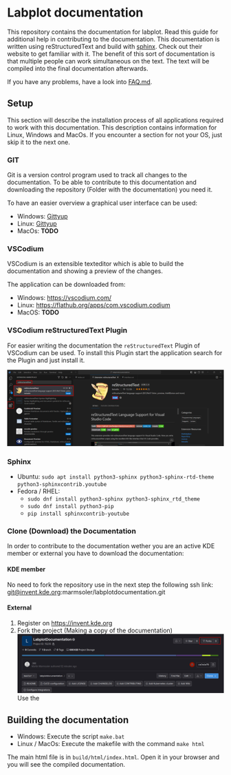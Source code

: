 # Labplot documentation

This repository contains the documentation for labplot. Read this guide for additional help in contributing to the documentation. This documentation is written using reStructuredText and build with [sphinx](https://www.sphinx-doc.org/en/master/#get-started). Check out their website to get familiar with it. The benefit of this sort of documentation is that multiple people can work simultaneous on the text. The text will be compiled into the final documentation afterwards.

If you have any problems, have a look into [FAQ.md](FAQ.md).

## Setup
This section will describe the installation process of all applications required to work with this documentation. This description contains information for Linux, Windows and MacOs. If you encounter a section for not your OS, just skip it to the next one.

### GIT
Git is a version control program used to track all changes to the documentation. To be able to contribute to this documentation and downloading the repository (Folder with the documentation) you need it.

To have an easier overview a graphical user interface can be used:

- Windows: [Gittyup](https://murmele.github.io/Gittyup/)
- Linux: [Gittyup](https://flathub.org/apps/com.github.Murmele.Gittyup)
- MacOs: **TODO**

### VSCodium
VSCodium is an extensible texteditor which is able to build the documentation and showing a preview of the changes.

The application can be downloaded from:
- Windows: https://vscodium.com/
- Linux: https://flathub.org/apps/com.vscodium.codium
- MacOS: **TODO**

### VSCodium reStructuredText Plugin

For easier writing the documentation the `reStructuredText` Plugin of VSCodium can be used. To install this Plugin start the application search for the Plugin and just install it.

![VSCodiumreStructuredTextPluginInstallation](resources/VSCodeRestructuredTextPlugin.png)

### Sphinx
- Ubuntu: `sudo apt install python3-sphinx python3-sphinx-rtd-theme python3-sphinxcontrib.youtube`
- Fedora / RHEL: 
    - `sudo dnf install python3-sphinx python3-sphinx_rtd_theme`
    - `sudo dnf install python3-pip`
    - `pip install sphinxcontrib-youtube`

### Clone (Download) the Documentation

In order to contribute to the documentation wether you are an active KDE member or external you have to download the documentation:
#### KDE member
No need to fork the repository use in the next step the following ssh link: git@invent.kde.org:marmsoler/labplotdocumentation.git

#### External
1) Register on https://invent.kde.org
2) Fork the project (Making a copy of the documentation)
![ForkProject](resources/ForkProject.png)
Use the 

## Building the documentation

- Windows: Execute the script `make.bat`
- Linux / MacOs: Execute the makefile with the command `make html`

The main html file is in `build/html/index.html`. Open it in your browser and you will see the compiled documentation.
